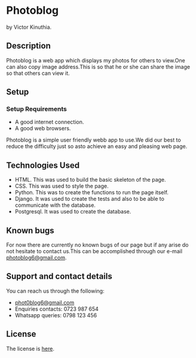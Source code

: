 # Photoblog

by Victor Kinuthia.

## Description

Photoblog is a web app which  displays my photos for others to view.One can also copy image address.This is so that he or she can share the image so that others can view it.

## Setup

### Setup Requirements

* A good internet connection.
* A good web browsers.

Photoblog is a simple user friendly webb app to use.We did our best to reduce the difficulty just so asto achieve an easy and pleasing web page.

## Technologies Used

* HTML.
This was used to build the basic skeleton of the page.
* CSS.
This was used to style the page.
* Python.
This was to create the functions to run the page itself.
* Django.
It was used to create the tests and also to be able to communicate with the database.
* Postgresql.
It was used to create the database.

## Known bugs

For now there are currently no known bugs of our page but if any arise do not hesitate to contact us.This can be accomplished through our e-mail photoblog6@gmail.com.

## Support and contact details

You can reach us through the following:

* phot0blog6@gmail.com
* Enquiries contacts: 0723 987 654
* Whatsapp queries: 0798 123 456

## License

The license is [here](LICENSE).
